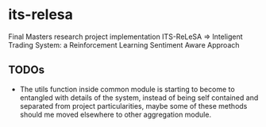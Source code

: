 # its-relesa
Final Masters research project implementation ITS-ReLeSA => Inteligent Trading System: a Reinforcement Learning Sentiment Aware Approach

## TODOs
- The utils function inside common module is starting to become to entangled with details of the system,
  instead of being self contained and separated from project particularities, maybe some of these methods
  should me moved elsewhere to other aggregation module.